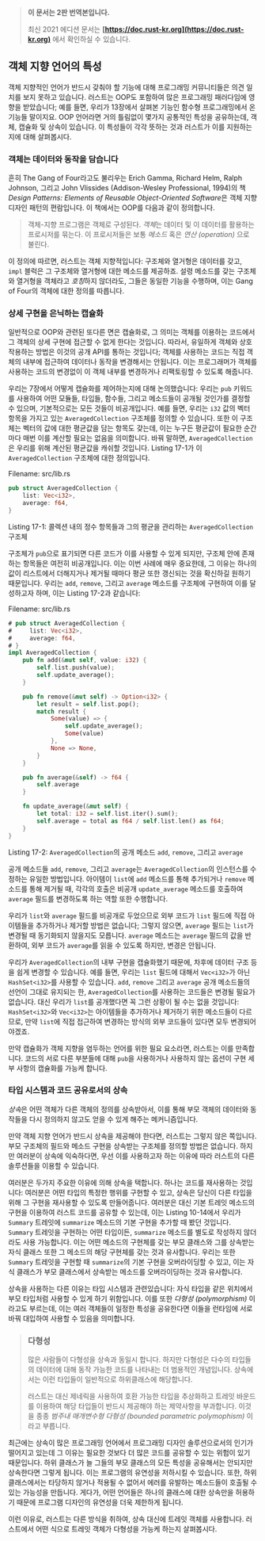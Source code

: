 > **이 문서는 2판 번역본입니다.**
>
> 최신 2021 에디션 문서는 **[https://doc.rust-kr.org](https://doc.rust-kr.org)** 에서 확인하실 수 있습니다.

## 객체 지향 언어의 특성

객체 지향적인 언어가 반드시 갖춰야 할 기능에 대해 프로그래밍 커뮤니티들은
의견 일치를 보지 못하고 있습니다. 러스트는 OOP도 포함하여 많은
프로그래밍 패러다임에 영향을 받았습니다; 예를 들면, 우리가 13장에서
살펴본 기능인 함수형 프로그래밍에서 온 기능들 말이지요. OOP 언어라면
거의 틀림없이 몇가지 공통적인 특성을 공유하는데, 객체, 캡슐화 및 상속이
있습니다. 이 특성들이 각각 뜻하는 것과 러스트가 이를 지원하는지에
대해 살펴봅시다.

### 객체는 데이터와 동작을 담습니다

흔히 The Gang of Four라고도 불리우는 Erich Gamma, Richard Helm, Ralph Johnson,
그리고 John Vlissides (Addison-Wesley Professional, 1994)의 책 *Design Patterns:
Elements of Reusable Object-Oriented Software*은 객체 지향 디자인 패턴의 편람입니다.
이 책에서는 OOP를 다음과 같이 정의합니다.

> 객체-지향 프로그램은 객체로 구성된다. *객체*는 데이터 및 이 데이터를
> 활용하는 프로시저를 묶는다. 이 프로시저들은 보통 *메소드* 혹은
> *연산 (operation)* 으로 불린다.

이 정의에 따르면, 러스트는 객체 지향적입니다: 구조체와 열거형은 데이터를 갖고,
`impl` 블럭은 그 구조체와 열거형에 대한 메소드를 제공하죠. 설령 메소드를 갖는
구조체와 열거형을 객체라고 *호칭*하지 않더라도, 그들은 동일한 기능을 수행하며,
이는 Gang of Four의 객체에 대한 정의를 따릅니다.

### 상세 구현을 은닉하는 캡슐화

일반적으로 OOP와 관련된 또다른 면은 캡슐화로, 그 의미는 객체를
이용하는 코드에서 그 객체의 상세 구현에 접근할 수 없게 한다는
것입니다. 따라서, 유일하게 객체와 상호작용하는 방법은 이것의
공개 API를 통하는 것입니다; 객체를 사용하는 코드는 직접 객체의
내부에 접근하여 데이터나 동작을 변경해서는 안됩니다. 이는 프로그래머가
객체를 사용하는 코드의 변경없이 이 객체 내부를 변경하거나 리팩토링할
수 있도록 해줍니다. 

우리는 7장에서 어떻게 캡슐화를 제어하는지에 대해 논의했습니다: 우리는 `pub`
키워드를 사용하여 어떤 모듈들, 타입들, 함수들, 그리고 메소드들이 공개될 것인가를
결정할 수 있으며, 기본적으로는 모든 것들이 비공개입니다. 예를 들면, 우리는 `i32`
값의 벡터 항목을 가지고 있는 `AveragedCollection` 구조체를 정의할 수
있습니다. 또한 이 구조체는 벡터의 값에 대한 평균값을 담는 항목도 갖는데,
이는 누구든 평균값이 필요한 순간마다 매번 이를 계산할 필요는 없음을 의미합니다.
바꿔 말하면, `AveragedCollection`은 우리를 위해 계산된 평균값을 캐쉬할
것입니다. Listing 17-1가 이 `AveragedCollection` 구조체에 대한
정의입니다.

<span class="filename">Filename: src/lib.rs</span>

```rust
pub struct AveragedCollection {
    list: Vec<i32>,
    average: f64,
}
```

<span class="caption">Listing 17-1: 콜렉션 내의 정수
항목들과 그의 평균을 관리하는 `AveragedCollection`
구조체</span>

구조체가 `pub`으로 표기되면 다른 코드가 이를 사용할 수 있게 되지만, 구조체 안에 존재하는
항목들은 여전히 비공개입니다. 이는 이번 사례에 매우 중요한데, 그 이유는 하나의 값이
리스트에서 더해지거나 제거될 때마다 평균 또한 갱신되는 것을 확신하길 원하기 때문입니다.
우리는 `add`, `remove`, 그리고 `average` 메소드를 구조체에 구현하여 이를 달성하고자
하며, 이는 Listing 17-2과 같습니다:

<span class="filename">Filename: src/lib.rs</span>

```rust
# pub struct AveragedCollection {
#     list: Vec<i32>,
#     average: f64,
# }
impl AveragedCollection {
    pub fn add(&mut self, value: i32) {
        self.list.push(value);
        self.update_average();
    }

    pub fn remove(&mut self) -> Option<i32> {
        let result = self.list.pop();
        match result {
            Some(value) => {
                self.update_average();
                Some(value)
            },
            None => None,
        }
    }

    pub fn average(&self) -> f64 {
        self.average
    }

    fn update_average(&mut self) {
        let total: i32 = self.list.iter().sum();
        self.average = total as f64 / self.list.len() as f64;
    }
}
```

<span class="caption">Listing 17-2: `AveragedCollection`의 공개 메소드 `add`,
`remove`, 그리고 `average`</span>

공개 메소드들 `add`, `remove`, 그리고 `average`는 `AveragedCollection`의
인스턴스를 수정하는 유일한 방법입니다. 아이템이 `list`에 `add` 메소드를 통해
추가되거나 `remove` 메소드를 통해 제거될 때, 각각의 호출은 비공개
`update_average` 메소드를 호출하여 `average` 필드를 변경하도록 하는
역할 또한 수행합니다.

우리가 `list`와 `average` 필드를 비공개로 두었으므로 외부 코드가
`list` 필드에 직접 아이템들을 추가하거나 제거할 방법은 없습니다;
그렇지 않으면, `average` 필드는 `list`가 변경될 때 동기화되지 않을지도
모릅니다. `average` 메소드는 `average` 필드의 값을 반환하여,
외부 코드가 `average`를 읽을 수 있도록 하지만, 변경은 안됩니다. 

우리가 `AveragedCollection`의 내부 구현을 캡슐화했기 때문에,
차후에 데이터 구조 등을 쉽게 변경할 수 있습니다. 예를 들면,
우리는 `list` 필드에 대해서 `Vec<i32>`가 아닌 `HashSet<i32>`를
사용할 수 있습니다. `add`, `remove` 그리고 `average` 공개 메소드들의
선언이 그대로 유지되는 한, `AveragedCollection`를 사용하는 코드들은
변경될 필요가 없습니다. 대신 우리가 `list`를 공개했다면 꼭 그런 상황이
될 수는 없을 것입니다: `HashSet<i32>`와 `Vec<i32>`는 아이템들을
추가하거나 제거하기 위한 메소드들이 다르므로, 만약 `list`에 직접 접근하여
변경하는 방식의 외부 코드들이 있다면 모두 변경되어야겠죠.

만약 캡슐화가 객체 지향을 염두하는 언어를 위한 필요 요소라면,
러스트는 이를 만족합니다. 코드의 서로 다른 부분들에 대해 `pub`을
사용하거나 사용하지 않는 옵션이 구현 세부 사항의 캡슐화를 가능케 합니다. 

### 타입 시스템과 코드 공유로서의 상속

*상속*은 어떤 객체가 다른 객체의 정의를 상속받아서, 이를 통해 부모
객체의 데이터와 동작들을 다시 정의하지 않고도 얻을 수 있게 해주는
메커니즘입니다.

만약 객체 지향 언어가 반드시 상속을 제공해야 한다면, 러스트는
그렇지 않은 쪽입니다. 부모 구조체의 필드와 메소드 구현을 상속받는
구조체를 정의할 방법은 없습니다. 하지만 여러분이 상속에 익숙하다면,
우선 이를 사용하고자 하는 이유에 따라 러스트의 다른 솔루션들을
이용할 수 있습니다.

여러분은 두가지 주요한 이유에 의해 상속을 택합니다. 하나는 코드를 재사용하는
것입니다: 여러분은 어떤 타입의 특정한 행위를 구현할 수 있고, 상속은 당신이
다른 타입을 위해 그 구현을 재사용할 수 있도록 만들어줍니다. 여러분은 대신
기본 트레잇 메소드의 구현을 이용하여 러스트 코드를 공유할 수 있는데, 이는
Listing 10-14에서 우리가 `Summary` 트레잇에 `summarize` 메소드의
기본 구현을 추가할 때 봤던 것입니다. `Summary` 트레잇을 구현하는 어떤
타입이든, `summarize` 메소드를 별도로 작성하지 않더라도 사용 가능합니다.
이는 어떤 메소드의 구현체를 갖는 부모 클래스와 그를 상속받는 자식 클래스
또한 그 메소드의 해당 구현체를 갖는 것과 유사합니다. 우리는 또한 `Summary`
트레잇을 구현할 때 `summarize`의 기본 구현을 오버라이딩할 수 있고,
이는 자식 클래스가 부모 클래스에서 상속받는 메소드를 오버라이딩하는 것과
유사합니다.

상속을 사용하는 다른 이유는 타입 시스템과 관련있습니다: 자식 타입을 같은
위치에서 부모 타입처럼 사용할 수 있게 하기 위함입니다. 이를 또한
*다형성 (polymorphism)* 이라고도 부르는데, 이는 여러 객체들이 일정한 특성을
공유한다면 이들을 런타임에 서로 바꿔 대입하여 사용할 수 있음을 의미합니다.

> ### 다형성
>
> 많은 사람들이 다형성을 상속과 동일시 합니다. 하지만 다형성은 다수의
> 타입들의 데이터에 대해 동작 가능한 코드를 나타내는 더 범용적인 개념입니다.
> 상속에서는 이런 타입들이 일반적으로 하위클래스에 해당합니다.
>
> 러스트는 대신 제네릭을 사용하여 호환 가능한 타입을 추상화하고 트레잇 바운드를
> 이용하여 해당 타입들이 반드시 제공해야 하는 제약사항을 부과합니다. 이것을 종종
> *범주내 매개변수형 다형성 (bounded parametric polymophism)* 이라고 부릅니다. 

최근에는 상속이 많은 프로그래밍 언어에서 프로그래밍 디자인
솔루션으로서의 인기가 떨어지고 있는데 그 이유는 필요한 것보다 더
많은 코드를 공유할 수 있는 위험이 있기 때문입니다. 하위 클래스가
늘 그들의 부모 클래스의 모든 특성을 공유해서는 안되지만 상속한다면
그렇게 됩니다. 이는 프로그램의 유연성을 저하시킬 수 있습니다. 또한,
하위 클래스에서는 타당하지 않거나 적용될 수 없어서 에러를 유발하는
메소드들이 호출될 수 있는 가능성을 만듭니다. 게다가, 어떤 언어들은
하나의 클래스에 대한 상속만을 허용하기 때문에 프로그램 디자인의
유연성을 더욱 제한하게 됩니다.

이런 이유로, 러스트는 다른 방식을 취하여, 상속 대신에 트레잇 객체를 사용합니다.
러스트에서 어떤 식으로 트레잇 객체가 다형성을 가능케 하는지 살펴봅시다.
